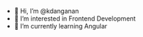 - 👋 Hi, I’m @kdanganan
- 👀 I’m interested in Frontend Development
- 🌱 I’m currently learning Angular

<!---
kdanganan/kdanganan is a ✨ special ✨ repository because its `README.md` (this file) appears on your GitHub profile.
You can click the Preview link to take a look at your changes.
--->
